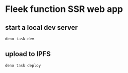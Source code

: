 # Fleek function SSR web app

## start a local dev server

`deno task dev`

## upload to IPFS

`deno task deploy`
